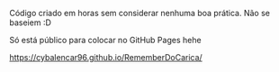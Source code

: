 Código criado em horas sem considerar nenhuma boa prática. Não se baseiem :D 

Só está público para colocar no GitHub Pages hehe

https://cybalencar96.github.io/RememberDoCarica/
